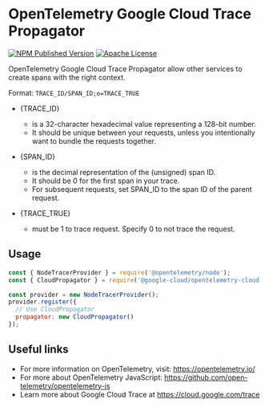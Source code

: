# OpenTelemetry Google Cloud Trace Propagator
[![NPM Published Version][npm-img]][npm-url]
[![Apache License][license-image]][license-image]

OpenTelemetry Google Cloud Trace Propagator allow other services to create spans with the right context.

Format:
`TRACE_ID/SPAN_ID;o=TRACE_TRUE`

* {TRACE_ID}
    * is a 32-character hexadecimal value representing a 128-bit number.
    * It should be unique between your requests, unless you intentionally want to bundle the requests together.

* {SPAN_ID}
    * is the decimal representation of the (unsigned) span ID.
    * It should be 0 for the first span in your trace.
    * For subsequent requests, set SPAN_ID to the span ID of the parent request.

* {TRACE_TRUE}
    * must be 1 to trace request. Specify 0 to not trace the request.

## Usage

```javascript
const { NodeTracerProvider } = require('@opentelemetry/node');
const { CloudPropagator } = require('@google-cloud/opentelemetry-cloud-trace-propagator');

const provider = new NodeTracerProvider();
provider.register({
  // Use CloudPropagator
  propagator: new CloudPropagator()
});
```

## Useful links
- For more information on OpenTelemetry, visit: <https://opentelemetry.io/>
- For more about OpenTelemetry JavaScript: <https://github.com/open-telemetry/opentelemetry-js>
- Learn more about Google Cloud Trace at https://cloud.google.com/trace

[npm-url]: https://www.npmjs.com/package/@google-cloud/opentelemetry-cloud-trace-propagator
[npm-img]: https://badge.fury.io/js/%40google-cloud%2Fopentelemetry-cloud-trace-propagator.svg
[license-url]: https://github.com/GoogleCloudPlatform/opentelemetry-operations-js/blob/master/LICENSE
[license-image]: https://img.shields.io/badge/license-Apache_2.0-green.svg?style=flat
